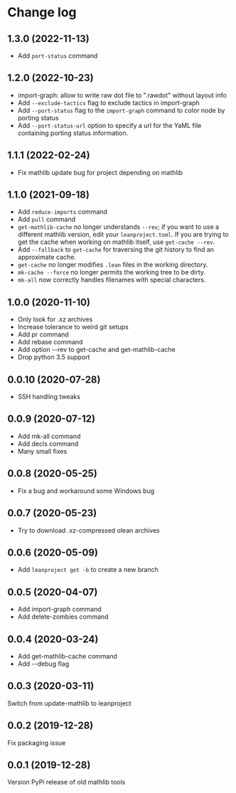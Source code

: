 # Change log

## 1.3.0 (2022-11-13)

* Add `port-status` command

## 1.2.0 (2022-10-23)

* import-graph: allow to write raw dot file to ".rawdot" without layout
  info
* Add `--exclude-tactics` flag to exclude tactics in import-graph
* Add `--port-status` flag to the `import-graph` command to color node by
  porting status
* Add `--port-status-url` option to specify a url for the YaML file
  containing porting status information.

## 1.1.1 (2022-02-24)

* Fix mathlib update bug for project depending on mathlib

## 1.1.0 (2021-09-18)

* Add `reduce-imports` command
* Add `pull` command
* `get-mathlib-cache` no longer understands `--rev`; if you want to use a
  different mathlib version, edit your `leanproject.toml`. If you are trying to get
  the cache when working on mathlib itself, use `get-cache --rev`.
* Add `--fallback` to `get-cache` for traversing the git history to find an
  approximate cache.
* `get-cache` no longer modifies `.lean` files in the working directory.
* `mk-cache --force` no longer permits the working tree to be dirty.
* `mk-all` now correctly handles filenames with special characters.

## 1.0.0 (2020-11-10)

* Only look for .xz archives
* Increase tolerance to weird git setups
* Add pr command
* Add rebase command
* Add option --rev to get-cache and get-mathlib-cache
* Drop python 3.5 support

## 0.0.10 (2020-07-28)

* SSH handling tweaks

## 0.0.9 (2020-07-12)

* Add mk-all command
* Add decls command
* Many small fixes

## 0.0.8 (2020-05-25)

* Fix a bug and workaround some Windows bug

## 0.0.7 (2020-05-23)

* Try to download .xz-compressed olean archives

## 0.0.6 (2020-05-09)

* Add `leanproject get -b` to create a new branch

## 0.0.5 (2020-04-07)

* Add import-graph command
* Add delete-zombies command

## 0.0.4 (2020-03-24)

* Add get-mathlib-cache command
* Add --debug flag

## 0.0.3 (2020-03-11)

Switch from update-mathlib to leanproject

## 0.0.2 (2019-12-28)

Fix packaging issue

## 0.0.1 (2019-12-28)

Version PyPi release of old mathlib tools
